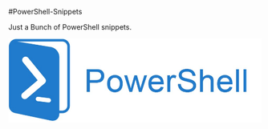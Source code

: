 #PowerShell-Snippets

Just a Bunch of PowerShell snippets.

![This is an image](https://github.com/DKreutz0/PSSnippits/blob/main/powershell.png)
